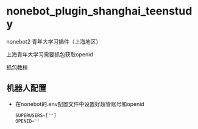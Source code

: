# nonebot_plugin_shanghai_teenstudy
nonebot2 青年大学习插件（上海地区）

上海青年大学习需要抓包获取openid

[抓包教程](https://hellomango.gitee.io/mangoblog/2021/09/26/other/%E9%9D%92%E5%B9%B4%E5%A4%A7%E5%AD%A6%E4%B9%A0%E6%8A%93%E5%8C%85/)

## 机器人配置

- 在nonebot的.env配置文件中设置好超管账号和openid

  ```py
  SUPERUSERS=[""]
  OPENID=''
  ```
